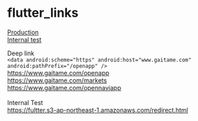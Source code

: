 # flutter_links

<a href="https://play.google.com/store/apps/details?id=co.appkanoonmarisa.bmicalculator">Production</a>
<br/>
<a href="https://play.google.com/apps/test/co.appkanoonmarisa.bmicalculator/2">Internal test</a>
<br/>

Deep link
<br />
`<data android:scheme="https"
       android:host="www.gaitame.com"
       android:pathPrefix="/openapp" />`
<br />
<a href="https://www.gaitame.com/openapp">https://www.gaitame.com/openapp</a>
<br />
<a href="https://www.gaitame.com/markets">https://www.gaitame.com/markets</a>
<br />
<a href="https://www.gaitame.com/opennaviapp">https://www.gaitame.com/opennaviapp</a>
<br />
<br />
Internal Test <br/>
<a href="https://fultter.s3-ap-northeast-1.amazonaws.com/redirect.html">https://fultter.s3-ap-northeast-1.amazonaws.com/redirect.html</a>


